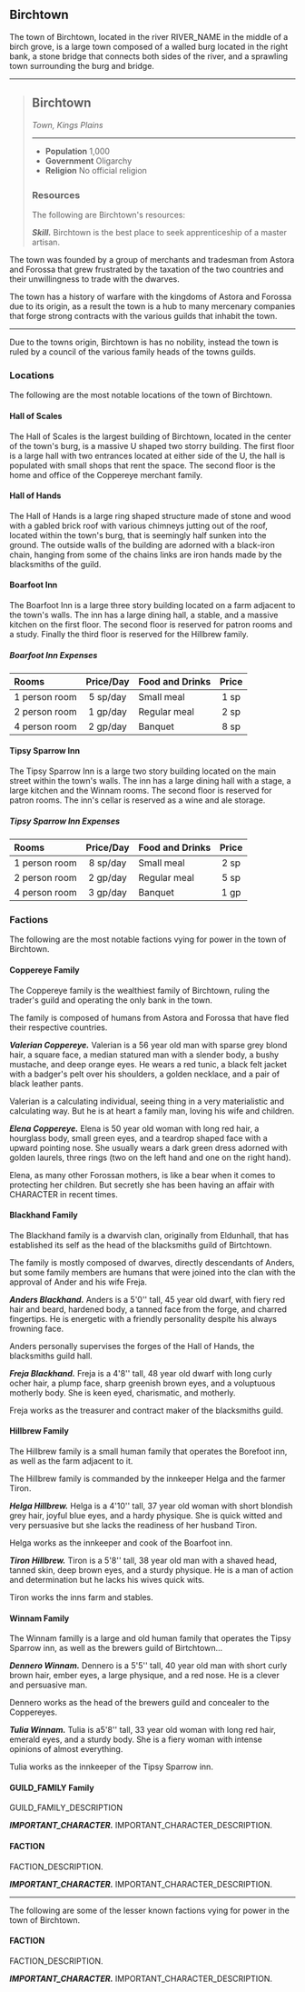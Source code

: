 ## Birchtown
The town of Birchtown, located in the river RIVER_NAME in the middle of a birch grove, is a large town composed of a walled burg located in the right bank, a stone bridge that connects both sides of the river, and a sprawling town surrounding the burg and bridge.

___
> ## Birchtown
> *Town, Kings Plains*
>___
> - **Population** 1,000
> - **Government** Oligarchy
> - **Religion** No official religion
>
><div style='margin-top:25px'></div>
>
> ### Resources
> The following are Birchtown's resources:
>
> ***Skill.***
> Birchtown is the best place to seek apprenticeship of a master artisan.
>

The town was founded by a group of merchants and tradesman from Astora and Forossa that grew frustrated by the taxation of the two countries and their unwillingness to trade with the dwarves.

The town has a history of warfare with the kingdoms of Astora and Forossa due to its origin, as a result the town is a hub to many mercenary companies that forge strong contracts with the various guilds that inhabit the town.
___
Due to the towns origin, Birchtown is has no nobility, instead the town is ruled by a council of the various family heads of the towns guilds.


### Locations
The following are the most notable locations of the town of Birchtown.

#### Hall of Scales
The Hall of Scales is the largest building of Birchtown, located in the center of the town's burg, is a massive U shaped two storry building. The first floor is a large hall with two entrances located at either side of the U, the hall is populated with small shops that rent the space. The second floor is the home and office of the Coppereye merchant family. 


#### Hall of Hands
The Hall of Hands is a large ring shaped structure made of stone and wood with a gabled brick roof with various chimneys jutting out of the roof, located within the town's burg, that is seemingly half sunken into the ground. The outside walls of the building are adorned with a black-iron chain, hanging from some of the chains links are iron hands made by the blacksmiths of the guild.


#### Boarfoot Inn
The Boarfoot Inn is a large three story building located on a farm adjacent to the town's walls. The inn has a large dining hall, a stable, and a massive kitchen on the first floor. The second floor is reserved for patron rooms and a study. Finally the third floor is reserved for the Hillbrew family.

##### Boarfoot Inn Expenses
| Rooms         | Price/Day | Food and Drinks | Price |
|:--------------|:---------:|:----------------|:-----:|
| 1 person room |  5 sp/day | Small meal      |  1 sp |
| 2 person room |  1 gp/day | Regular meal    |  2 sp |
| 4 person room |  2 gp/day | Banquet         |  8 sp |


#### Tipsy Sparrow Inn
The Tipsy Sparrow Inn is a large two story building located on the main street within the town's walls. The inn has a large dining hall with a stage, a large kitchen and the Winnam rooms. The second floor is reserved for patron rooms. The inn's cellar is reserved as a wine and ale storage.

##### Tipsy Sparrow Inn Expenses
| Rooms         | Price/Day | Food and Drinks | Price |
|:--------------|:---------:|:----------------|:-----:|
| 1 person room |  8 sp/day | Small meal      |  2 sp |
| 2 person room |  2 gp/day | Regular meal    |  5 sp |
| 4 person room |  3 gp/day | Banquet         |  1 gp |


### Factions
The following are the most notable factions vying for power in the town of Birchtown.

#### Coppereye Family
The Coppereye family is the wealthiest family of Birchtown, ruling the trader's guild and operating the only bank in the town.

The family is composed of humans from Astora and Forossa that have fled their respective countries.

***Valerian Coppereye.***
Valerian is a 56 year old man with sparse grey blond hair, a square face, a median statured man with a slender body, a bushy mustache, and deep orange eyes. He wears a red tunic, a black felt jacket with a badger's pelt over his shoulders, a golden necklace, and a pair of black leather pants.

Valerian is a calculating individual, seeing thing in a very materialistic and calculating way. But he is at heart a family man, loving his wife and children.

***Elena Coppereye.***
Elena is 50 year old woman with long red hair, a hourglass body, small green eyes, and a teardrop shaped face with a upward pointing nose. She usually wears a dark green dress adorned with golden laurels, three rings (two on the left hand and one on the right hand).

Elena, as many other Forossan mothers, is like a bear when it comes to protecting her children. But secretly she has been having an affair with CHARACTER in recent times.


#### Blackhand Family
The Blackhand family is a dwarvish clan, originally from Eldunhall, that has established its self as the head of the blacksmiths guild of Birtchtown.

The family is mostly composed of dwarves, directly descendants of Anders, but some family members are humans that were joined into the clan with the approval of Ander and his wife Freja.


***Anders Blackhand.***
Anders is a 5'0'' tall, 45 year old dwarf, with fiery red hair and beard, hardened body, a tanned face from the forge, and charred fingertips. He is energetic with a friendly personality despite his always frowning face.

Anders personally supervises the forges of the Hall of Hands, the blacksmiths guild hall.


***Freja Blackhand.***
Freja is a 4'8'' tall, 48 year old dwarf with long curly ocher hair, a plump face, sharp greenish brown eyes, and a voluptuous motherly body. She is keen eyed, charismatic, and motherly.

Freja works as the treasurer and contract maker of the blacksmiths guild.



#### Hillbrew Family
The Hillbrew family is a small human family that operates the Borefoot inn, as well as the farm adjacent to it.

The Hillbrew family is commanded by the innkeeper Helga and the farmer Tiron. 


***Helga Hillbrew.***
Helga is a 4'10'' tall, 37 year old woman with short blondish grey hair, joyful blue eyes, and a hardy physique. She is quick witted and very persuasive but she lacks the readiness of her husband Tiron.

Helga works as the innkeeper and cook of the Boarfoot inn.


***Tiron Hillbrew.***
Tiron is a 5'8'' tall, 38 year old man with a shaved head, tanned skin, deep brown eyes, and a sturdy physique. He is a man of action and determination but he lacks his wives quick wits.

Tiron works the inns farm and stables.



#### Winnam Family
The Winnam familly is a large and old human family that operates the Tipsy Sparrow inn, as well as the brewers guild of Birtchtown...

***Dennero Winnam.***
Dennero is a 5'5'' tall, 40 year old man with short curly brown hair, ember eyes, a large physique, and a red nose. He is a clever and persuasive man.

Dennero works as the head of the brewers guild and concealer to the Coppereyes.

***Tulia Winnam.***
Tulia is a5'8'' tall, 33 year old woman with long red hair, emerald eyes, and a sturdy body. She is a fiery woman with intense opinions of almost everything.

Tulia works as the innkeeper of the Tipsy Sparrow inn.


#### GUILD_FAMILY Family
GUILD_FAMILY_DESCRIPTION

***IMPORTANT_CHARACTER.***
IMPORTANT_CHARACTER_DESCRIPTION.


#### FACTION
FACTION_DESCRIPTION.

***IMPORTANT_CHARACTER.***
IMPORTANT_CHARACTER_DESCRIPTION.

___
The following are some of the lesser known factions vying for power in the town of Birchtown.

#### FACTION
FACTION_DESCRIPTION.

***IMPORTANT_CHARACTER.***
IMPORTANT_CHARACTER_DESCRIPTION.

